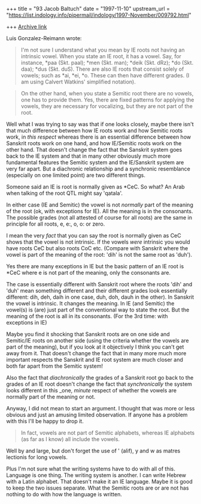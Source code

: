 +++
title = "93 Jacob Baltuch"
date = "1997-11-10"
upstream_url = "https://list.indology.info/pipermail/indology/1997-November/009792.html"

+++
[Archive link](https://list.indology.info/pipermail/indology/1997-November/009792.html)

Luis Gonzalez-Reimann wrote:

>I'm not sure I understand what you mean by IE roots not having an intrinsic
>vowel.  When you state an IE root, it has a vowel.  Say, for instance, *paa
>(Skt. paal); *men (Skt. man); *deik (Skt. dRz); *do (Skt. daa); *dus (Skt.
>duS).  There are also IE roots that consist solely of vowels; such as *ai,
>*ei, *o.  These can then have different grades.  (I am using Calvert
>Watkins' simplified notation).

>On the other hand, when you state a Semitic root there are no vowels, one
>has to provide them. Yes, there are fixed patterns for applying the vowels,
>they are necessary for vocalizing, but they are not part of the root.

Well what I was trying to say was that if one looks closely, maybe
there isn't that much difference between how IE roots work and how
Semitic roots work, in _this respect_ whereas there is an essential
difference between how Sanskrit roots work on one hand, and how IE/Semitic
roots work on the other hand. That doesn't change the fact that
the Sanskrit system goes back to the IE system and that in many other
obviously much more fundamental features the Semitic system and the
IE/Sanskrit system are very far apart. But a diachronic relationship
and a synchronic resemblance (especially on one limited point) are two
different things.

Someone said an IE is root is normally given as *CeC. So what? An Arab
when talking of the root QTL might say 'qatala'.

In either case (IE and Semitic) the vowel is not _normally_ part of
the meaning of the root (ok, with exceptions for IE). All the meaning is
in the consonants. The possible grades (not all attested of course for
all roots) are the same in principle for all roots, e, e:, o, o: or zero.

I mean the very _fact_ that you can say the root is normally given as CeC
shows that the vowel is not intrinsic. If the vowels _were_ intrinsic
you would have roots CeC but also roots CoC etc. (Compare with Sanskrit
where the vowel is part of the meaning of the root: 'dih' is not the
same root as 'duh').

Yes there are many exceptions in IE but the basic pattern of an IE root
is *CeC where e is not part of the meaning, only the consonants are.

The case is essentially different with Sanskrit root where the roots
'dih' and 'duh' mean something different and their different grades
look essentially different: dih, deh, daih in one case, duh, doh, dauh
in the other). In Sanskrit the vowel is intrinsic. It changes the
meaning. In IE (and Semitic) the vowel(s) is (are) just part of the
conventional way to state the root. But the meaning of the root is
all in its consonants. (For the 3rd time: with exceptions in IE)

Maybe you find it shocking that Sanskrit roots are on one side
and Semitic/IE roots on another side (using the criteria whether
the vowels are part of the meaning), but if you look at it objectively
I think you can't get away from it. That doesn't change the fact
that in many more much more important respects the Sanskrit and IE
root system are much closer and both far apart from the Semitic system!

Also the fact that _diachronically_ the grades of a Sanskrit root
go back to the grades of an IE root doesn't change the fact that
_synchronically_ the system looks different in this _one, _minute_
respect of whether the vowels are normally part of the meaning or not.

Anyway, I did not mean to start an argument. I thought that was
more or less obvious and just an amusing limited observation. If anyone
has a problem with this I'll be happy to drop it.

>In fact, vowels are not part of Semitic alphabets, whereas IE alphabets (as far
>as I know) all include the vowels.

Well by and large, but don't forget the use of ' (alif), y and w as
matres lectionis for long vowels.

Plus I'm not sure what the writing systems have to do with all of this.
Language is one thing. The writing system is another. I can write Hebrew
with a Latin alphabet. That doesn't make it an IE language. Maybe it is
good to keep the two issues separate. What the Semitic roots are or are
not has nothing to do with how the language is written.




